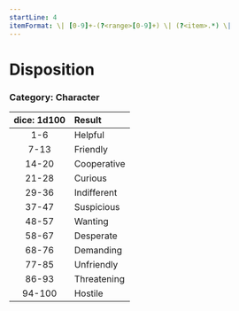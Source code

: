 ```yaml
---
startLine: 4
itemFormat: \| [0-9]+-(?<range>[0-9]+) \| (?<item>.*) \|
---
```

# Disposition
### Category: Character

| dice: 1d100 | Result |
|:----:|:-------|
| 1-6 | Helpful |
| 7-13 | Friendly |
| 14-20 | Cooperative |
| 21-28 | Curious |
| 29-36 | Indifferent |
| 37-47 | Suspicious |
| 48-57 | Wanting |
| 58-67 | Desperate |
| 68-76 | Demanding |
| 77-85 | Unfriendly |
| 86-93 | Threatening |
| 94-100 | Hostile |
